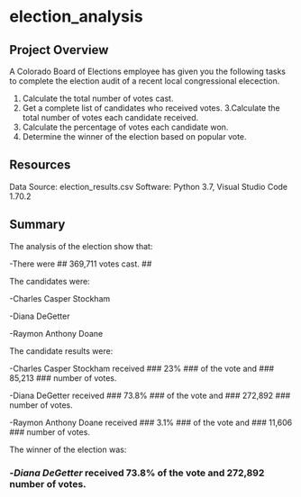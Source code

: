 # election_analysis


## Project Overview
A Colorado Board of Elections employee has given you the following tasks to complete the election audit of a recent local congressional elecection.

1. Calculate the total number of votes cast.
2. Get a complete list of candidates who received votes.
3.Calculate the total number of votes each candidate received.
4. Calculate the percentage of votes each candidate won.
5. Determine the winner of the election based on popular vote.

## Resources
Data Source: election_results.csv
Software: Python 3.7, Visual Studio Code 1.70.2

## Summary
The analysis of the election show that:

-There were ## 369,711 votes cast. ##

The candidates were:

  -Charles Casper Stockham
  
  -Diana DeGetter
  
  -Raymon Anthony Doane
  
The candidate results were:

  -Charles Casper Stockham received ### 23% ### of the vote and ### 85,213 ### number of votes.
  
  -Diana DeGetter received ### 73.8% ### of the vote and ### 272,892 ### number of votes. 
  
  -Raymon Anthony Doane received ### 3.1% ### of the vote and ### 11,606 ### number of votes.
  
The winner of the election was:

 ### -*Diana DeGetter* received 73.8% of the vote and 272,892 number of votes.


